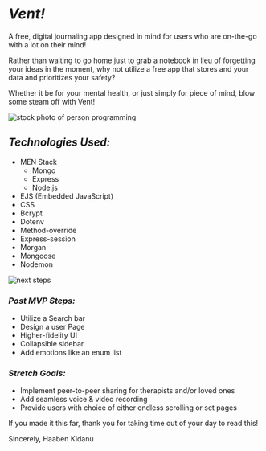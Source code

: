 # ***Vent!***
A free, digital journaling app designed in mind for users who are on-the-go with a lot on their mind! 

Rather than waiting to go home just to grab a notebook in lieu of forgetting your ideas in the moment, why not utilize a free app that stores and your data and prioritizes your safety?

Whether it be for your mental health, or just simply for piece of mind, blow some steam off with Vent!

![stock photo of person programming](https://img.freepik.com/free-photo/it-specialist-checking-code-computer-dark-office-night_1098-18699.jpg?ga=GA1.1.422252976.1741028381&semt=ais_hybrid/image)
## *Technologies Used:*
* MEN Stack
  * Mongo
  * Express
  * Node.js
* EJS (Embedded JavaScript)
* CSS
* Bcrypt
* Dotenv
* Method-override
* Express-session
* Morgan
* Mongoose
* Nodemon


![next steps](https://img.freepik.com/premium-photo/light-background-multi-colored-pencils-black-background-white-card-with-text-steps_380694-7737.jpg?ga=GA1.1.422252976.1741028381&semt=ais_hybrid/image)
### *Post MVP Steps:*
* Utilize a Search bar
* Design a user Page
* Higher-fidelity UI
* Collapsible sidebar
* Add emotions like an enum list

### *Stretch Goals:*
* Implement peer-to-peer sharing for therapists and/or loved ones
* Add seamless voice & video recording
* Provide users with choice of either endless scrolling or set pages


If you made it this far, thank you for taking time out of your day to read this! 

Sincerely,
Haaben Kidanu
